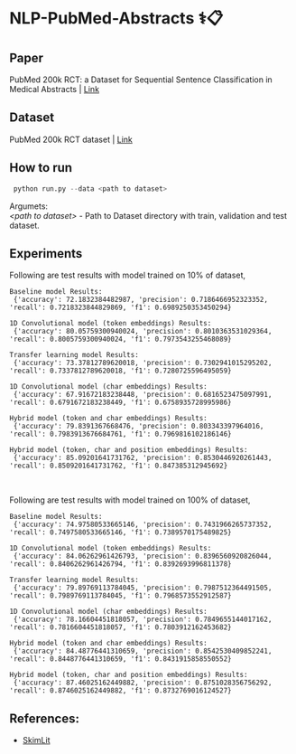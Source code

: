 # NLP-PubMed-Abstracts ⚕️📋

## Paper
PubMed 200k RCT: a Dataset for Sequential Sentence Classification in Medical Abstracts | [Link](https://arxiv.org/abs/1710.06071)

## Dataset
PubMed 200k RCT dataset | [Link](https://github.com/Franck-Dernoncourt/pubmed-rct)

## How to run
```python
 python run.py --data <path to dataset>
```

Argumets: <br/>
*<path to dataset\>* - Path to Dataset directory with train, validation and test dataset.

## Experiments
Following are test results with model trained on 10% of dataset, <br/>
```
Baseline model Results:
 {'accuracy': 72.1832384482987, 'precision': 0.7186466952323352, 'recall': 0.7218323844829869, 'f1': 0.6989250353450294}

1D Convolutional model (token embeddings) Results:
 {'accuracy': 80.05759300940024, 'precision': 0.8010363531029364, 'recall': 0.8005759300940024, 'f1': 0.7973543255468089}

Transfer learning model Results:
 {'accuracy': 73.37812789620018, 'precision': 0.7302941015295202, 'recall': 0.7337812789620018, 'f1': 0.7280725596495059}

1D Convolutional model (char embeddings) Results:
 {'accuracy': 67.91672183238448, 'precision': 0.6816523475097991, 'recall': 0.6791672183238449, 'f1': 0.6758935728995986}

Hybrid model (token and char embeddings) Results:
 {'accuracy': 79.8391367668476, 'precision': 0.803343397964016, 'recall': 0.7983913676684761, 'f1': 0.7969816102186146}

Hybrid model (token, char and position embeddings) Results:
 {'accuracy': 85.09201641731762, 'precision': 0.8530446920261443, 'recall': 0.8509201641731762, 'f1': 0.847385312945692}
```
<br/>

Following are test results with model trained on 100% of dataset, <br/>
```
Baseline model Results:
 {'accuracy': 74.97580533665146, 'precision': 0.7431966265737352, 'recall': 0.7497580533665146, 'f1': 0.7389570175489825}

1D Convolutional model (token embeddings) Results:
 {'accuracy': 84.06262961426793, 'precision': 0.8396560920826044, 'recall': 0.8406262961426794, 'f1': 0.8392693996811378}

Transfer learning model Results:
 {'accuracy': 79.89769113784045, 'precision': 0.7987512364491505, 'recall': 0.7989769113784045, 'f1': 0.7968573552912587}

1D Convolutional model (char embeddings) Results:
 {'accuracy': 78.16604451818057, 'precision': 0.7849655144017162, 'recall': 0.7816604451818057, 'f1': 0.7803912162453682}

Hybrid model (token and char embeddings) Results:
 {'accuracy': 84.48776441310659, 'precision': 0.8542530409852241, 'recall': 0.8448776441310659, 'f1': 0.8431915858550552}

Hybrid model (token, char and position embeddings) Results:
 {'accuracy': 87.46025162449882, 'precision': 0.8751028356756292, 'recall': 0.8746025162449882, 'f1': 0.8732769016124527}
```

## References:
* [SkimLit](https://colab.research.google.com/github/mrdbourke/tensorflow-deep-learning/blob/main/09_SkimLit_nlp_milestone_project_2.ipynb#scrollTo=dDWUcMGOauy8)
